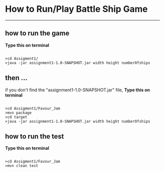 # How to Run/Play **Battle Ship** Game
-----------------------------------------
how to run the game
-------------------
**Type this on terminal**
```terminal

>cd Assigment1/
>java -jar assignment1-1.0-SNAPSHOT.jar width height numberOfships
```
then ...
--------
if you don't find the "assignment1-1.0-SNAPSHOT.jar" file, 
**Type this on terminal**

```terminal

>cd Assigment1/Favour_Jam
>mvn package
>cd target
>java -jar assignment1-1.0-SNAPSHOT.jar width height numberOfships
```
how to run the test 
-------------------
**Type this on terminal**
```terminal

>cd Assigment1/Favour_Jam 
>mvn clean test
```
